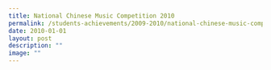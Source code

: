 ```yaml
---
title: National Chinese Music Competition 2010
permalink: /students-achievements/2009-2010/national-chinese-music-competition-2010/
date: 2010-01-01
layout: post
description: ""
image: ""
---
```


